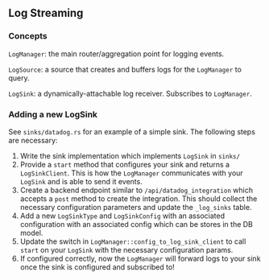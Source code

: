 ## Log Streaming

### Concepts

`LogManager`: the main router/aggregation point for logging events.

`LogSource`: a source that creates and buffers logs for the `LogManager` to
query.

`LogSink`: a dynamically-attachable log receiver. Subscribes to `LogManager`.

### Adding a new LogSink

See `sinks/datadog.rs` for an example of a simple sink. The following steps are
necessary:

1. Write the sink implementation which implements `LogSink` in `sinks/`
2. Provide a `start` method that configures your sink and returns a
   `LogSinkClient`. This is how the `LogManager` communicates with your
   `LogSink` and is able to send it events.
3. Create a backend endpoint similar to `/api/datadog_integration` which accepts
   a `post` method to create the integration. This should collect the necessary
   configuration parameters and update the `_log_sinks` table.
4. Add a new `LogSinkType` and `LogSinkConfig` with an associated configuration
   with an associated config which can be stores in the DB model.
5. Update the switch in `LogManager::config_to_log_sink_client` to call `start`
   on your `LogSink` with the necessary configuration params.
6. If configured correctly, now the `LogManager` will forward logs to your sink
   once the sink is configured and subscribed to!
